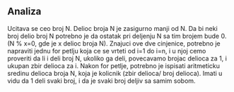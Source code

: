 ## Analiza
Ucitava se ceo broj N. Delioc broja N je zasigurno manji od N. Da bi neki broj delio broj N potrebno je da ostatak pri deljenju N sa tim brojem bude 0. (N % x=0, gde je x delioc broja N). Znajuci ove dve cinjenice, potrebno je napraviti jednu for petlju koja ce se vrteti od i=1 do i=n, i u njoj cemo proveriti da li i deli broj N, ukoliko ga deli, povecavamo brojac delioca za 1, i ukupan zbir delioca za i. Nakon for petlje, potrebno je ispisati aritmeticku sredinu delioca broja N, koja je kolicnik (zbir delioca/ broj delioca).
Imati u vidu da 1 deli svaki broj, i da je svaki broj deljiv sa samim sobom.
